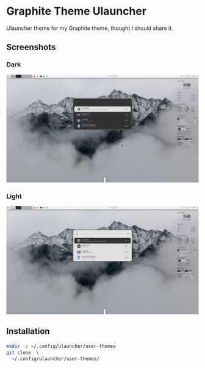# Graphite Theme Ulauncher
Ulauncher theme for my Graphite theme, thought I should share it.

## Screenshots
### Dark
![](./graphite-dark/dark.png)
### Light
![](./graphite-light/light.png)

## Installation

```sh
mkdir -p ~/.config/ulauncher/user-themes
git clone  \
  ~/.config/ulauncher/user-themes/
```
